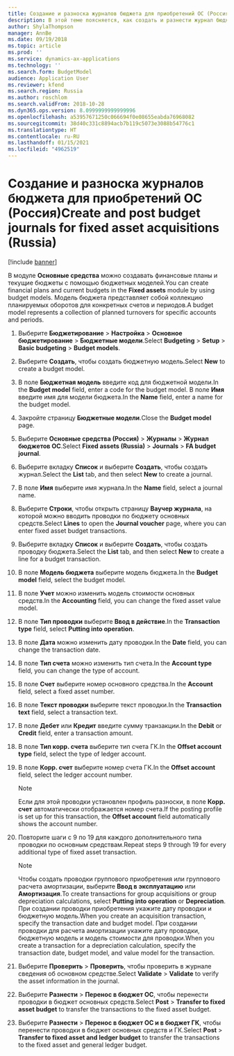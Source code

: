```yaml
---
title: Создание и разноска журналов бюджета для приобретений ОС (Россия)
description: В этой теме поясняется, как создать и разнести журнал бюджета для приобретения основных средств для России.
author: ShylaThompson
manager: AnnBe
ms.date: 09/19/2018
ms.topic: article
ms.prod: ''
ms.service: dynamics-ax-applications
ms.technology: ''
ms.search.form: BudgetModel
audience: Application User
ms.reviewer: kfend
ms.search.region: Russia
ms.author: roschlom
ms.search.validFrom: 2018-10-28
ms.dyn365.ops.version: 8.0999999999999996
ms.openlocfilehash: a53957671250c066694f0e08655eabda76968082
ms.sourcegitcommit: 38d40c331c8894acb7b119c5073e3088b54776c1
ms.translationtype: HT
ms.contentlocale: ru-RU
ms.lasthandoff: 01/15/2021
ms.locfileid: "4962519"
---
```

# <a name="create-and-post-budget-journals-for-fixed-asset-acquisitions-russia"></a><span data-ttu-id="16e9e-103">Создание и разноска журналов бюджета для приобретений ОС (Россия)</span><span class="sxs-lookup"><span data-stu-id="16e9e-103">Create and post budget journals for fixed asset acquisitions (Russia)</span></span>

[!include [banner](../includes/banner.md)]

<span data-ttu-id="16e9e-104">В модуле **Основные средства** можно создавать финансовые планы и текущие бюджеты с помощью бюджетных моделей.</span><span class="sxs-lookup"><span data-stu-id="16e9e-104">You can create financial plans and current budgets in the **Fixed assets** module by using budget models.</span></span> <span data-ttu-id="16e9e-105">Модель бюджета представляет собой коллекцию планируемых оборотов для конкретных счетов и периодов.</span><span class="sxs-lookup"><span data-stu-id="16e9e-105">A budget model represents a collection of planned turnovers for specific accounts and periods.</span></span>

1. <span data-ttu-id="16e9e-106">Выберите **Бюджетирование** \> **Настройка** \> **Основное бюджетирование** \> **Бюджетные модели**.</span><span class="sxs-lookup"><span data-stu-id="16e9e-106">Select **Budgeting** \> **Setup** \> **Basic budgeting** \> **Budget models**.</span></span>
2. <span data-ttu-id="16e9e-107">Выберите **Создать**, чтобы создать бюджетную модель.</span><span class="sxs-lookup"><span data-stu-id="16e9e-107">Select **New** to create a budget model.</span></span>
3. <span data-ttu-id="16e9e-108">В поле **Бюджетная модель** введите код для бюджетной модели.</span><span class="sxs-lookup"><span data-stu-id="16e9e-108">In the **Budget model** field, enter a code for the budget model.</span></span> <span data-ttu-id="16e9e-109">В поле **Имя** введите имя для модели бюджета.</span><span class="sxs-lookup"><span data-stu-id="16e9e-109">In the **Name** field, enter a name for the budget model.</span></span>
4. <span data-ttu-id="16e9e-110">Закройте страницу **Бюджетные модели**.</span><span class="sxs-lookup"><span data-stu-id="16e9e-110">Close the **Budget model** page.</span></span>
5. <span data-ttu-id="16e9e-111">Выберите **Основные средства (Россия)** \> **Журналы** \> **Журнал бюджетов ОС**.</span><span class="sxs-lookup"><span data-stu-id="16e9e-111">Select **Fixed assets (Russia)** \> **Journals** \> **FA budget journal**.</span></span>
6. <span data-ttu-id="16e9e-112">Выберите вкладку **Список** и выберите **Создать**, чтобы создать журнал.</span><span class="sxs-lookup"><span data-stu-id="16e9e-112">Select the **List** tab, and then select **New** to create a journal.</span></span>
7. <span data-ttu-id="16e9e-113">В поле **Имя** выберите имя журнала.</span><span class="sxs-lookup"><span data-stu-id="16e9e-113">In the **Name** field, select a journal name.</span></span>
8. <span data-ttu-id="16e9e-114">Выберите **Строки**, чтобы открыть страницу **Ваучер журнала**, на которой можно вводить проводки по бюджету основных средств.</span><span class="sxs-lookup"><span data-stu-id="16e9e-114">Select **Lines** to open the **Journal voucher** page, where you can enter fixed asset budget transactions.</span></span>
9. <span data-ttu-id="16e9e-115">Выберите вкладку **Список** и выберите **Создать**, чтобы создать проводку бюджета.</span><span class="sxs-lookup"><span data-stu-id="16e9e-115">Select the **List** tab, and then select **New** to create a line for a budget transaction.</span></span>
10. <span data-ttu-id="16e9e-116">В поле **Модель бюджета** выберите модель бюджета.</span><span class="sxs-lookup"><span data-stu-id="16e9e-116">In the **Budget model** field, select the budget model.</span></span>
11. <span data-ttu-id="16e9e-117">В поле **Учет** можно изменить модель стоимости основных средств.</span><span class="sxs-lookup"><span data-stu-id="16e9e-117">In the **Accounting** field, you can change the fixed asset value model.</span></span>
12. <span data-ttu-id="16e9e-118">В поле **Тип проводки** выберите **Ввод в действие**.</span><span class="sxs-lookup"><span data-stu-id="16e9e-118">In the **Transaction type** field, select **Putting into operation**.</span></span>
13. <span data-ttu-id="16e9e-119">В поле **Дата** можно изменить дату проводки.</span><span class="sxs-lookup"><span data-stu-id="16e9e-119">In the **Date** field, you can change the transaction date.</span></span>
14. <span data-ttu-id="16e9e-120">В поле **Тип счета** можно изменить тип счета.</span><span class="sxs-lookup"><span data-stu-id="16e9e-120">In the **Account type** field, you can change the type of account.</span></span>
15. <span data-ttu-id="16e9e-121">В поле **Счет** выберите номер основного средства.</span><span class="sxs-lookup"><span data-stu-id="16e9e-121">In the **Account** field, select a fixed asset number.</span></span>
16. <span data-ttu-id="16e9e-122">В поле **Текст проводки** выберите текст проводки.</span><span class="sxs-lookup"><span data-stu-id="16e9e-122">In the **Transaction text** field, select a transaction text.</span></span>
17. <span data-ttu-id="16e9e-123">В поле **Дебет** или **Кредит** введите сумму транзакции.</span><span class="sxs-lookup"><span data-stu-id="16e9e-123">In the **Debit** or **Credit** field, enter a transaction amount.</span></span>
18. <span data-ttu-id="16e9e-124">В поле **Тип корр. счета** выберите тип счета ГК.</span><span class="sxs-lookup"><span data-stu-id="16e9e-124">In the **Offset account type** field, select the type of ledger account.</span></span>
19. <span data-ttu-id="16e9e-125">В поле **Корр. счет** выберите номер счета ГК.</span><span class="sxs-lookup"><span data-stu-id="16e9e-125">In the **Offset account** field, select the ledger account number.</span></span>

    > [!NOTE]
    > <span data-ttu-id="16e9e-126">Если для этой проводки установлен профиль разноски, в поле **Корр. счет** автоматически отображается номер счета.</span><span class="sxs-lookup"><span data-stu-id="16e9e-126">If the posting profile is set up for this transaction, the **Offset account** field automatically shows the account number.</span></span>

20. <span data-ttu-id="16e9e-127">Повторите шаги с 9 по 19 для каждого дополнительного типа проводки по основным средствам.</span><span class="sxs-lookup"><span data-stu-id="16e9e-127">Repeat steps 9 through 19 for every additional type of fixed asset transaction.</span></span>

    > [!NOTE]
    > <span data-ttu-id="16e9e-128">Чтобы создать проводки группового приобретения или группового расчета амортизации, выберите **Ввод в эксплуатацию** или **Амортизация**.</span><span class="sxs-lookup"><span data-stu-id="16e9e-128">To create transactions for group acquisitions or group depreciation calculations, select **Putting into operation** or **Depreciation**.</span></span> <span data-ttu-id="16e9e-129">При создании проводки приобретения укажите дату проводки и бюджетную модель.</span><span class="sxs-lookup"><span data-stu-id="16e9e-129">When you create an acquisition transaction, specify the transaction date and budget model.</span></span> <span data-ttu-id="16e9e-130">При создании проводки для расчета амортизации укажите дату проводки, бюджетную модель и модель стоимости для проводки.</span><span class="sxs-lookup"><span data-stu-id="16e9e-130">When you create a transaction for a depreciation calculation, specify the transaction date, budget model, and value model for the transaction.</span></span>

21. <span data-ttu-id="16e9e-131">Выберите **Проверить** \> **Проверить**, чтобы проверить в журнале сведения об основном средстве.</span><span class="sxs-lookup"><span data-stu-id="16e9e-131">Select **Validate** \> **Validate** to verify the asset information in the journal.</span></span>
22. <span data-ttu-id="16e9e-132">Выберите **Разнести** \> **Перенос в бюджет ОС**, чтобы перенести проводки в бюджет основных средств.</span><span class="sxs-lookup"><span data-stu-id="16e9e-132">Select **Post** \> **Transfer to fixed asset budget** to transfer the transactions to the fixed asset budget.</span></span>
23. <span data-ttu-id="16e9e-133">Выберите **Разнести** \> **Перенос в бюджет ОС и в бюджет ГК**, чтобы перенести проводки в бюджет основных средств и ГК.</span><span class="sxs-lookup"><span data-stu-id="16e9e-133">Select **Post** \> **Transfer to fixed asset and ledger budget** to transfer the transactions to the fixed asset and general ledger budget.</span></span>
